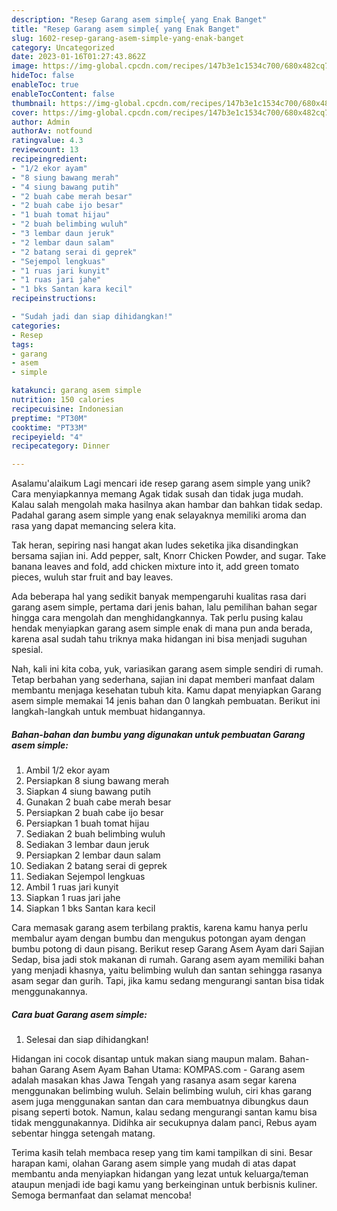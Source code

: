 ```yaml
---
description: "Resep Garang asem simple{ yang Enak Banget"
title: "Resep Garang asem simple{ yang Enak Banget"
slug: 1602-resep-garang-asem-simple-yang-enak-banget
category: Uncategorized
date: 2023-01-16T01:27:43.862Z
image: https://img-global.cpcdn.com/recipes/147b3e1c1534c700/680x482cq70/garang-asem-simple-foto-resep-utama.jpg
hideToc: false
enableToc: true
enableTocContent: false
thumbnail: https://img-global.cpcdn.com/recipes/147b3e1c1534c700/680x482cq70/garang-asem-simple-foto-resep-utama.jpg
cover: https://img-global.cpcdn.com/recipes/147b3e1c1534c700/680x482cq70/garang-asem-simple-foto-resep-utama.jpg
author: Admin
authorAv: notfound
ratingvalue: 4.3
reviewcount: 13
recipeingredient:
- "1/2 ekor ayam"
- "8 siung bawang merah"
- "4 siung bawang putih"
- "2 buah cabe merah besar"
- "2 buah cabe ijo besar"
- "1 buah tomat hijau"
- "2 buah belimbing wuluh"
- "3 lembar daun jeruk"
- "2 lembar daun salam"
- "2 batang serai di geprek"
- "Sejempol lengkuas"
- "1 ruas jari kunyit"
- "1 ruas jari jahe"
- "1 bks Santan kara kecil"
recipeinstructions:

- "Sudah jadi dan siap dihidangkan!"
categories:
- Resep
tags:
- garang
- asem
- simple

katakunci: garang asem simple 
nutrition: 150 calories
recipecuisine: Indonesian
preptime: "PT30M"
cooktime: "PT33M"
recipeyield: "4"
recipecategory: Dinner

---
```



Asalamu'alaikum Lagi mencari ide resep garang asem simple yang unik? Cara menyiapkannya memang Agak tidak susah dan tidak juga mudah. Kalau salah mengolah maka hasilnya akan hambar dan bahkan tidak sedap. Padahal garang asem simple yang enak selayaknya memiliki aroma dan rasa yang dapat memancing selera kita.


Tak heran, sepiring nasi hangat akan ludes seketika jika disandingkan bersama sajian ini. Add pepper, salt, Knorr Chicken Powder, and sugar. Take banana leaves and fold, add chicken mixture into it, add green tomato pieces, wuluh star fruit and bay leaves.

Ada beberapa hal yang sedikit banyak mempengaruhi kualitas rasa dari garang asem simple, pertama dari jenis bahan, lalu pemilihan bahan segar hingga cara mengolah dan menghidangkannya. Tak perlu pusing kalau hendak menyiapkan garang asem simple enak di mana pun anda berada, karena asal sudah tahu triknya maka hidangan ini bisa menjadi suguhan spesial.


Nah, kali ini kita coba, yuk, variasikan garang asem simple sendiri di rumah. Tetap berbahan yang sederhana, sajian ini dapat memberi manfaat dalam membantu menjaga kesehatan tubuh kita. Kamu dapat menyiapkan Garang asem simple memakai 14 jenis bahan dan 0 langkah pembuatan. Berikut ini langkah-langkah untuk membuat hidangannya.

<!--inarticleads1-->

##### Bahan-bahan dan bumbu yang digunakan untuk pembuatan Garang asem simple:

1. Ambil 1/2 ekor ayam
1. Persiapkan 8 siung bawang merah
1. Siapkan 4 siung bawang putih
1. Gunakan 2 buah cabe merah besar
1. Persiapkan 2 buah cabe ijo besar
1. Persiapkan 1 buah tomat hijau
1. Sediakan 2 buah belimbing wuluh
1. Sediakan 3 lembar daun jeruk
1. Persiapkan 2 lembar daun salam
1. Sediakan 2 batang serai di geprek
1. Sediakan Sejempol lengkuas
1. Ambil 1 ruas jari kunyit
1. Siapkan 1 ruas jari jahe
1. Siapkan 1 bks Santan kara kecil


Cara memasak garang asem terbilang praktis, karena kamu hanya perlu membalur ayam dengan bumbu dan mengukus potongan ayam dengan bumbu potong di daun pisang. Berikut resep Garang Asem Ayam dari Sajian Sedap, bisa jadi stok makanan di rumah. Garang asem ayam memiliki bahan yang menjadi khasnya, yaitu belimbing wuluh dan santan sehingga rasanya asam segar dan gurih. Tapi, jika kamu sedang mengurangi santan bisa tidak menggunakannya. 

<!--inarticleads2-->

##### Cara buat Garang asem simple:


1. Selesai dan siap dihidangkan!

Hidangan ini cocok disantap untuk makan siang maupun malam. Bahan-bahan Garang Asem Ayam Bahan Utama: KOMPAS.com - Garang asem adalah masakan khas Jawa Tengah yang rasanya asam segar karena menggunakan belimbing wuluh. Selain belimbing wuluh, ciri khas garang asem juga menggunakan santan dan cara membuatnya dibungkus daun pisang seperti botok. Namun, kalau sedang mengurangi santan kamu bisa tidak menggunakannya. Didihka air secukupnya dalam panci, Rebus ayam sebentar hingga setengah matang. 

Terima kasih telah membaca resep yang tim kami tampilkan di sini. Besar harapan kami, olahan Garang asem simple yang mudah di atas dapat membantu anda menyiapkan hidangan yang lezat untuk keluarga/teman ataupun menjadi ide bagi kamu yang berkeinginan untuk berbisnis kuliner. Semoga bermanfaat dan selamat mencoba!
